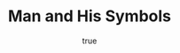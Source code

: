 ---
title: "Man and His Symbols"
bookCover: "/assets/book-covers/man-and-his-symbols.jpg"
slug: "man-and-his-symbols"
bookAuthor: "Carl Gustav Jung"
rating: 10
done: false
tags: []
summary: false
detailedNotes: false
amazonLink: ""
author:
  name: Rico Trebeljahr
  picture: "/assets/blog/profile.jpeg"
---